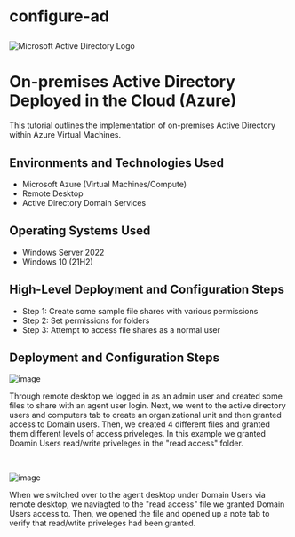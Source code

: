 # configure-ad<p align="center">
<img src="https://i.imgur.com/pU5A58S.png" alt="Microsoft Active Directory Logo"/>
</p>

<h1>On-premises Active Directory Deployed in the Cloud (Azure)</h1>
This tutorial outlines the implementation of on-premises Active Directory within Azure Virtual Machines.<br />

<h2>Environments and Technologies Used</h2>

- Microsoft Azure (Virtual Machines/Compute)
- Remote Desktop
- Active Directory Domain Services

<h2>Operating Systems Used </h2>

- Windows Server 2022
- Windows 10 (21H2)

<h2>High-Level Deployment and Configuration Steps</h2>

- Step 1: Create some sample file shares with various permissions
- Step 2: Set permissions for folders
- Step 3: Attempt to access file shares as a normal user

<h2>Deployment and Configuration Steps</h2

 ![image](https://github.com/user-attachments/assets/85d2b6d1-f254-4005-bf8e-0303cd8ec4c5)
                                       

<p>

</p>
<p>
Through remote desktop we logged in as an admin user and created some files to share with an agent user login. Next, we went to the active directory users and computers tab to create an organizational unit and then granted access to Domain users. Then, we created 4 different files and granted them different levels of access priveleges. In this example we granted Doamin Users read/write priveleges in the "read access" folder.  
</p>
<br />

![image](https://github.com/user-attachments/assets/394190f0-591e-4efa-a74f-d99227af0840)


</p>
<p>
When we switched over to the agent desktop under Domain Users via remote desktop, we naviagted to the "read access" file we granted Domain Users access to. Then, we opened the file and opened up a note tab to verify that read/wtite priveleges had been granted.
</p>
